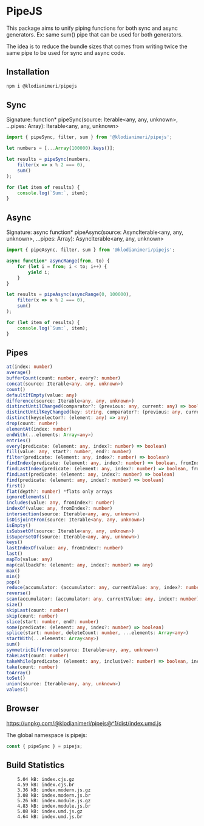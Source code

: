 # PipeJS

This package aims to unify piping functions for both sync and async generators. Ex: same sum() pipe that can be used for both generators. 

The idea is to reduce the bundle sizes that comes from writing twice the same pipe to be used for sync and async code.

## Installation

```js
npm i @klodianimeri/pipejs
```

## Sync

Signature: function* pipeSync(source: Iterable<any, any, unknown>, ...pipes: Array<Pipe>): Iterable<any, any, unknown>

```js
import { pipeSync, filter, sum } from '@klodianimeri/pipejs';

let numbers = [...Array(100000).keys()];

let results = pipeSync(numbers,
    filter(x => x % 2 === 0),
    sum()
);

for (let item of results) {
    console.log(`Sum:`, item);
}
```

## Async

Signature: async function* pipeAsync(source: AsyncIterable<any, any, unknown>, ...pipes: Array<Pipe>): AsyncIterable<any, any, unknown>

```js
import { pipeAsync, filter, sum } from '@klodianimeri/pipejs';

async function* asyncRange(from, to) {
    for (let i = from; i < to; i++) {
        yield i;
    }
}

let results = pipeAsync(asyncRange(0, 100000),
    filter(x => x % 2 === 0),
    sum()
);

for (let item of results) {
    console.log(`Sum:`, item);
}
```

## Pipes

```ts
at(index: number)
average()
bufferCount(count: number, every?: number)
concat(source: Iterable<any, any, unknown>)
count()
defaultIfEmpty(value: any)
difference(source: Iterable<any, any, unknown>)
distinctUntilChanged(comparator?: (previous: any, current: any) => boolean)
distinctUntilKeyChanged(key: string, comparator?: (previous: any, current: any) => boolean)
distinct(keyselector?: (element: any) => any)
drop(count: number)
elementAt(index: number)
endWith(...elements: Array<any>)
entries()
every(predicate: (element: any, index?: number) => boolean)
fill(value: any, start?: number, end?: number)
filter(predicate: (element: any, index?: number) => boolean)
findIndex(predicate: (element: any, index?: number) => boolean, fromIndex?: number)
findLastIndex(predicate: (element: any, index?: number) => boolean, fromIndex?: number)
findLast(predicate: (element: any, index?: number) => boolean)
find(predicate: (element: any, index?: number) => boolean)
first()
flat(depth?: number) *flats only arrays
ignoreElements()
includes(value: any, fromIndex?: number)
indexOf(value: any, fromIndex?: number)
intersection(source: Iterable<any, any, unknown>)
isDisjointFrom(source: Iterable<any, any, unknown>)
isEmpty()
isSubsetOf(source: Iterable<any, any, unknown>)
isSupersetOf(source: Iterable<any, any, unknown>)
keys()
lastIndexOf(value: any, fromIndex?: number)
last()
mapTo(value: any)
map(callbackFn: (element: any, index?: number) => any)
max()
min()
pop()
reduce(accumulator: (accumulator: any, currentValue: any, index?: number) => any, initialValue?: any)
reverse()
scan(accumulator: (accumulator: any, currentValue: any, index?: number) => any, initialValue?: any)
size()
skipLast(count: number)
skip(count: number)
slice(start: number, end?: number)
some(predicate: (element: any, index?: number) => boolean)
splice(start: number, deleteCount: number, ...elements: Array<any>)
startWith(...elements: Array<any>)
sum()
symmetricDifference(source: Iterable<any, any, unknown>)
takeLast(count: number)
takeWhile(predicate: (element: any, inclusive?: number) => boolean, inclusive?: boolean)
take(count: number)
toArray()
toSet()
union(source: Iterable<any, any, unknown>)
values()
```

## Browser

https://unpkg.com/@klodianimeri/pipejs@^1/dist/index.umd.js

The global namespace is pipejs:

```js
const { pipeSync } = pipejs;
```

## Build Statistics

```
    5.04 kB: index.cjs.gz
    4.59 kB: index.cjs.br
    3.36 kB: index.modern.js.gz
    3.08 kB: index.modern.js.br
    5.26 kB: index.module.js.gz
    4.83 kB: index.module.js.br
    5.08 kB: index.umd.js.gz
    4.64 kB: index.umd.js.br
 ```